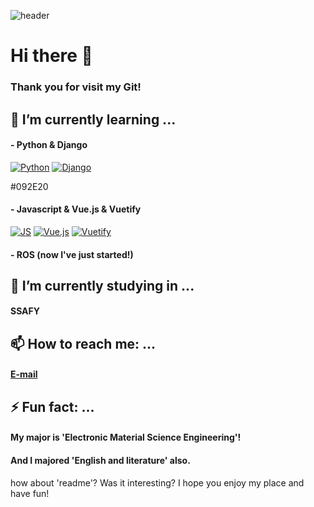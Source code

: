![header](https://capsule-render.vercel.app/api?type=waving&color=ffc5dc&height=300&section=header&text=Jiwon's%20git&fontSize=50&fontColor=79254a&animation=fadeIn)


# Hi there 👋
### Thank you for visit my Git!






## 🌱 I’m currently learning ...
#### - Python & Django
[![Python](https://img.shields.io/badge/Python-3776AB?style=flat-square&logo=python&logoColor=black)](github.com/yogjesi/S.I.B)
[![Django](https://img.shields.io/badge/Django-092E20?style=flat-square&logo=django&logoColor=black)](github.com/yogjesi/S.I.B)

#092E20
#### - Javascript & Vue.js & Vuetify
[![JS](https://img.shields.io/badge/Javascript-F7DF1E?style=flat-square&logo=javascript&logoColor=black)](github.com/yogjesi/S.I.B)
[![Vue.js](https://img.shields.io/badge/Vuejs-4FC08D?style=flat-square&logo=vuejs&logoColor=black)](github.com/yogjesi/S.I.B)
[![Vuetify](https://img.shields.io/badge/Vuetify-1867C0?style=flat-square&logo=vuetify&logoColor=black)](github.com/yogjesi/S.I.B)

#### - ROS (now I've just started!)





## 🔭 I’m currently studying in  ...
#### SSAFY





## 📫 How to reach me: ...
#### [E-mail](runtoeternity@naver.com)






## ⚡ Fun fact: ...
#### My major is 'Electronic Material Science Engineering'!
#### And I majored 'English and literature' also.





how about 'readme'? Was it interesting? I hope you enjoy my place and have fun!





<!--
**yogjesi/yogjesi** is a ✨ _special_ ✨ repository because its `README.md` (this file) appears on your GitHub profile.

Here are some ideas to get you started:
- 
- 👯 I’m looking to collaborate on ...
- 🤔 I’m looking for help with ...
- 💬 Ask me about ...
- 😄 Pronouns: ...
- 
-->
